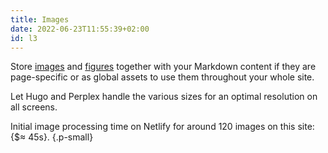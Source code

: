```yaml
---
title: Images
date: 2022-06-23T11:55:39+02:00
id: l3
---
```


Store [images](/doc/basic/image) and [figures](/doc/shortcode/figure) together with your Markdown content if they are page-specific or as global assets to use them throughout your whole site.

Let Hugo and Perplex handle the various sizes for an optimal resolution on all screens.

Initial image processing time on Netlify for
around 120 images on this site: {$&approx; 45s}.
{.p-small}
